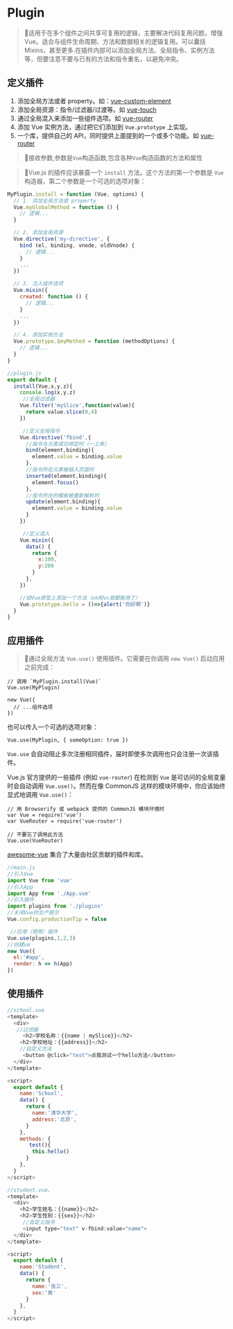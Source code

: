 # Plugin

<!-- ## 目录

- [Plugin](#plugin)
  - [目录](#目录)
  - [定义插件](#定义插件)
  - [应用插件](#应用插件)
  - [使用插件](#使用插件) -->

> 📌适用于在多个组件之间共享可复用的逻辑，主要解决代码复用问题，增强Vue。适合与组件生命周期、方法和数据相关的逻辑复用。可以囊括Mixins，甚至更多.在插件内部可以添加全局方法、全局指令、实例方法等，但要注意不要与已有的方法和指令重名，以避免冲突。

## 定义插件

1. 添加全局方法或者 property。如：[vue-custom-element](https://github.com/karol-f/vue-custom-element "vue-custom-element")
2. 添加全局资源：指令/过滤器/过渡等。如 [vue-touch](https://github.com/vuejs/vue-touch "vue-touch")
3. 通过全局混入来添加一些组件选项。如 [vue-router](https://github.com/vuejs/vue-router "vue-router")
4. 添加 Vue 实例方法，通过把它们添加到 `Vue.prototype` 上实现。
5. 一个库，提供自己的 API，同时提供上面提到的一个或多个功能。如 [vue-router](https://github.com/vuejs/vue-router "vue-router")

> 📌接收参数,参数是`Vue`构造函数,包含各种`Vue`构造函数的方法和属性

> 📌Vue.js 的插件应该暴露一个 `install` 方法。这个方法的第一个参数是 `Vue` 构造器，第二个参数是一个可选的选项对象：

```javascript
MyPlugin.install = function (Vue, options) {
  // 1. 添加全局方法或 property
  Vue.myGlobalMethod = function () {
    // 逻辑...
  }

  // 2. 添加全局资源
  Vue.directive('my-directive', {
    bind (el, binding, vnode, oldVnode) {
      // 逻辑...
    }
    ...
  })

  // 3. 注入组件选项
  Vue.mixin({
    created: function () {
      // 逻辑...
    }
    ...
  })

  // 4. 添加实例方法
  Vue.prototype.$myMethod = function (methodOptions) {
    // 逻辑...
  }
}
```

```javascript
//plugin.js
export default {
  install(Vue,x,y,z){
    console.log(x,y,z)
     //全局过滤器
    Vue.filter('mySlice',function(value){
      return value.slice(0,4)
    }) 

     //定义全局指令 
    Vue.directive('fbind',{
      //指令与元素成功绑定时（一上来）
      bind(element,binding){
        element.value = binding.value
      },
      //指令所在元素被插入页面时
      inserted(element,binding){
        element.focus()
      },
      //指令所在的模板被重新解析时
      update(element,binding){
        element.value = binding.value
      }
    })

     //定义混入 
    Vue.mixin({
      data() {
        return {
          x:100,
          y:200
        }
      },
    })

    //给Vue原型上添加一个方法（vm和vc就都能用了）
    Vue.prototype.hello = ()=>{alert('你好啊')}
  }
}
```

## 应用插件

> 📌通过全局方法 `Vue.use()` 使用插件。它需要在你调用 `new Vue()` 启动应用之前完成：

```vue
// 调用 `MyPlugin.install(Vue)`
Vue.use(MyPlugin)

new Vue({
  // ...组件选项
})
```

也可以传入一个可选的选项对象：

```vue
Vue.use(MyPlugin, { someOption: true })
```

`Vue.use` 会自动阻止多次注册相同插件，届时即使多次调用也只会注册一次该插件。

Vue.js 官方提供的一些插件 (例如 `vue-router`) 在检测到 `Vue` 是可访问的全局变量时会自动调用 `Vue.use()`。然而在像 CommonJS 这样的模块环境中，你应该始终显式地调用 `Vue.use()`：

```vue
// 用 Browserify 或 webpack 提供的 CommonJS 模块环境时
var Vue = require('vue')
var VueRouter = require('vue-router')

// 不要忘了调用此方法
Vue.use(VueRouter)
```

[awesome-vue](https://github.com/vuejs/awesome-vue#components--libraries "awesome-vue") 集合了大量由社区贡献的插件和库。

```javascript
//main.js
//引入Vue
import Vue from 'vue'
//引入App
import App from './App.vue'
//引入插件
import plugins from './plugins'
//关闭Vue的生产提示
Vue.config.productionTip = false

 //应用（使用）插件
Vue.use(plugins,1,2,3) 
//创建vm
new Vue({
  el:'#app',
  render: h => h(App)
})
```

## 使用插件

```javascript
//school.vue
<template>
  <div>
   //过滤器 
     <h2>学校名称：{{name | mySlice}}</h2> 
    <h2>学校地址：{{address}}</h2>
    //自定义方法
     <button @click="test">点我测试一个hello方法</button> 
  </div>
</template>

<script>
  export default {
    name:'School',
    data() {
      return {
        name:'清华大学',
        address:'北京',
      }
    },
    methods: {
       test(){
        this.hello()
      } 
    },
  }
</script>
```

```javascript
//student.vue、
<template>
  <div>
    <h2>学生姓名：{{name}}</h2>
    <h2>学生性别：{{sex}}</h2>
     //自定义指令 
     <input type="text" v-fbind:value="name"> 
  </div>
</template>

<script>
  export default {
    name:'Student',
    data() {
      return {
        name:'张三',
        sex:'男'
      }
    },
  }
</script>
```
